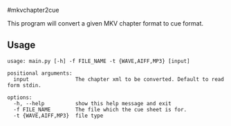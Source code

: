 #mkvchapter2cue

This program will convert a given MKV chapter format to cue format.

## Usage
```
usage: main.py [-h] -f FILE_NAME -t {WAVE,AIFF,MP3} [input]

positional arguments:
  input               The chapter xml to be converted. Default to read form stdin.

options:
  -h, --help          show this help message and exit
  -f FILE_NAME        The file which the cue sheet is for.
  -t {WAVE,AIFF,MP3}  file type
```

